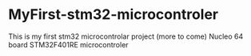 # MyFirst-stm32-microcontroler
This is my first stm32 microcontrolar project (more to come)
Nucleo 64 board
STM32F401RE microcontroler
